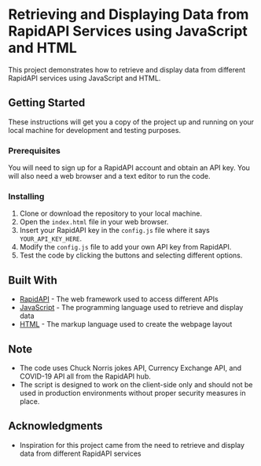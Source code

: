 # Retrieving and Displaying Data from RapidAPI Services using JavaScript and HTML

This project demonstrates how to retrieve and display data from different RapidAPI services using JavaScript and HTML.

## Getting Started

These instructions will get you a copy of the project up and running on your local machine for development and testing purposes.

### Prerequisites

You will need to sign up for a RapidAPI account and obtain an API key. You will also need a web browser and a text editor to run the code.

### Installing

1. Clone or download the repository to your local machine.
2. Open the `index.html` file in your web browser.
3. Insert your RapidAPI key in the `config.js` file where it says `YOUR_API_KEY_HERE`.
4. Modify the `config.js` file to add your own API key from RapidAPI.
5. Test the code by clicking the buttons and selecting different options.

## Built With

* [RapidAPI](https://rapidapi.com/) - The web framework used to access different APIs
* [JavaScript](https://www.javascript.com/) - The programming language used to retrieve and display data
* [HTML](https://www.w3.org/html/) - The markup language used to create the webpage layout

## Note

* The code uses Chuck Norris jokes API, Currency Exchange API, and COVID-19 API all from the RapidAPI hub.
* The script is designed to work on the client-side only and should not be used in production environments without proper security measures in place.


## Acknowledgments

* Inspiration for this project came from the need to retrieve and display data from different RapidAPI services

